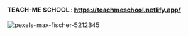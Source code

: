 #### TEACH-ME SCHOOL : https://teachmeschool.netlify.app/
![pexels-max-fischer-5212345](https://user-images.githubusercontent.com/59705964/163268527-410eab33-895a-47be-ace5-d872a578ba28.jpg)
